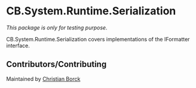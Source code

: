 ﻿# CB.System.Runtime.Serialization

*This package is only for testing purpose*.

CB.System.Runtime.Serialization covers implementations of the IFormatter interface.

## Contributors/Contributing

Maintained by [Christian Borck](https://github.com/Borck/)
